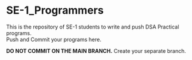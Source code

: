 # SE-1_Programmers

This is the repository of SE-1 students to write and push DSA Practical programs.<br>
Push and Commit your programs here.

**DO NOT COMMIT ON THE MAIN BRANCH.**
Create your separate branch.
